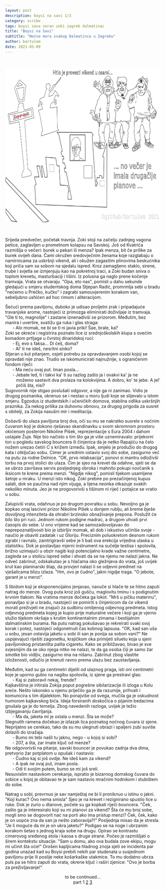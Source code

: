 ```yaml
---
layout: post
description: boysi na savi 1/3
category: scribe
tags: boysi sava zoran zoki zagreb dalmatinac
title: "Boysi na Savi"
subtitle: "Noćna mora svakog Dalmatinca u Zagrebu"
author: bartulem
date: 2021-05-09
---
```

<br/>
<p class="text-center">
  <img class="img-custom" alt="pe1" src="/img/boysi-na-savi.png" height="500" width="700"/>
</p>
<br/>

Srijeda predvečer, početak travnja. Zoki stoji na začelju zadnjeg vagona petice, zaglavljen u prometnom kolapsu na Savskoj. Još od Kvatrića razmišlja o večeri: burek u pekari ili menza? Ipak menza, bit če prilike za burek ovijeh dana. Čami okružen sredovječnim ženama koje razglabaju o namirnicama za uskršnji vikend, ali i okužen zagasitim plinovima beskućnika koji priča sam sa sobom na sjedalu ispred. Kroz zamagljeno staklo, sirene, trube i svjetla se izmjenjuju kao na pokretnoj traci, a Zoki budan sniva o toplom krevetu, masturbaciji i tišini. Iz polusna ga naglo prene kočenje tramvaja. Vrata se otvaraju. "Opa, eto nas", pomisli u dahu sekunde gledajući u smjeru studentskog doma Stjepan Radić, promrmlja sebi u bradu "nećemo u Prečko, kučko" i zagrabi samouvjerenim korakom van, sebeljubno ushićen ad hoc rimom i aliteracijom. 

Šećući prema paviljonu, duboko je udisao proljetni zrak i pripadajuće travanjske arome, nastojeći iz primozga eliminirati doživljaje iz tramvaja. "Gle ti to, magnolije" i zastane iznenadivši se prizorom. Međutim, bez manira i uvertire, sustižu ga ruka i glas straga: <br/>
&nbsp;&nbsp;&nbsp;&nbsp;&nbsp;&nbsp;- Alo momak, ne bi se ti ni javia priki! Šae, brale, ka? <br/>
Zoki se okreće i registrira poznato lice iz srednjoškolskih klupa s ovećim komadom prtljage u čvrstoj dinaridskoj ruci: <br/>
&nbsp;&nbsp;&nbsp;&nbsp;&nbsp;&nbsp;- Ej, evo s faksa... Di ćeš, doma? <br/>
&nbsp;&nbsp;&nbsp;&nbsp;&nbsp;&nbsp;- Al' ti ne ideš, nesritni sinko? <br/>
Stjeran u kut pitanjem, osjeti potrebu za opravdavanjem osobi kojoj se opravdati nije znao. Trudio se iskomunicirati najnužnije, s ograničenim fondom riječi:<br/>
&nbsp;&nbsp;&nbsp;&nbsp;&nbsp;&nbsp;- Ma neću ovaj put. Iman posla... <br/>
&nbsp;&nbsp;&nbsp;&nbsp;&nbsp;&nbsp;- Jebate led, ti i takvi ka' ti su razlog zašto ja i ovakvi ka' ja ne <br/>
&nbsp;&nbsp;&nbsp;&nbsp;&nbsp;&nbsp;&nbsp;&nbsp;&nbsp;možemo sastavit dva prolaza na kolokvijima. A dobro, ko' te jebe. A jel'<br/>
&nbsp;&nbsp;&nbsp;&nbsp;&nbsp;&nbsp;&nbsp;&nbsp;&nbsp;prčiš šta, nisi? <br/>
Sugovornik nije stigao poslušati odgovor, a nije ga ni zanimao. Vidio je drugog poznanika, okrenuo se i nestao u moru ljudi koje se slijevalo u istom smjeru. Egzodus iz studentskih i učeničkih domova, stabilna odlika uskršnjih praznika. Za nekog prilika za duhovnu obnovu, za drugog prigoda za susret s obitelji, za Zokija nasušni mir i meditacija.

Došavši do ulaza paviljona broj dva, oči su mu se nakratko susrele s noćnim čuvarom koji je dokono rješavao skandinavku u svom skromnom prostoru okićenom posterom Nikoline Pišek, reprezentacije s Eura 2004 i dahom ustajale Žuje. Nije bio načisto s tim što ga je više uznemiravalo: prijekorni ton u pogledu savskog bouncera ili činjenica da je netko Rapajiću na čelo nožem urezao četiri C s križem između. Ipak, smjelo je produžio do drugog kata i otključao sobu. Cimer je urednim ostavio svoj dio sobe, zasigurno već na putu za rodne Delnice. "OK, prvo relaksacija", ponovi si mantru odloživši torbu na prvoj stolici do ulaza. Čim je sjeo na krevet da odahne, sjeti se da se ubrzo završava servis posljednjeg obroka i mahnito pokupi novčanik s iksicom te krene prema menzi. "Nigdje nikog", pomisli tijekom usamljene šetnje u mraku. U menzi isto nikog. Zoki prebire po prezačinjenoj kupus salati, dok se paučina nad njim vijuga, a lijena neonka otkazuje svakih nekoliko minuta. Jeo je ne progovorivši s tišinom ni riječ i potajice se vratio u sobu.

Zalupivši vrata, odahnuo je po drugom povratku u sobu. Nevoljno ga je kopkao onaj lascivni prizor Nikoline Pišek u donjem rublju, ali breme bješe dovoljnog intenziteta da ohrabri brzinsko obnaživanje prepona. Poslužit će bilo što pri ruci. Jednom rukom podigne madrac, a drugom uhvati prvi časopis do sebe. U ono vrijeme kad se samozadovoljavao do neprepoznatljivosti bio je izbirljiv momak, ali dob i iskustvo učiniše svoje - naučio je obaviti zadatak i uz Gloriju. Preciznim poluokretom desnom rukom zgrabi i ravnalo, zaintrigiravši sebe je li baš ova erekcija vrijedna ulaska u statistiku. Dok je postavljao mjerni instrument na sučelje testisa i spolovila, brižno uzimajući u obzir nagib koji potencijalno krade važne centimetre, zagleda se u stolicu ispred sebe i shvati da se na njemu ne nalazi jakna. Ne odveć zabrinut, odskakutao je s hlačama oko gležnjeva do vrata, još uvijek krut kao planinarski štap, da provjeri nalazi li se odjevni predmet na vješalicama blizu izlaza. "Hm, ovo je čudno", jakni nigdje traga. "O jebote, garant je u menzi".

S libidom koji je eksponencijalno jenjavao, navuče si hlače te se hitno zaputi natrag do menze. Ovog puta kroz još gušću, maglovitu tminu i s podignutim krvnim tlakom. Na vratima menze dočeka ga lokot. "Mrš u pičku materinu", ponavljao si je u bradu, nastojeći se pomiriti s činjenicom da će vikend morati preživjeti ne znajući za sudbinu omiljenog odjevnog predmeta. Istog odjevnog predmeta kojeg je kupio prije maturalne večere i koji ga je vjerno služio tijekom okršaja s krutim kontinentalnim zimama i bestijalnim dalmatinskim burama. Na putu natrag pokušavao je rekreirati svaki svoj korak i potez, nastojeći odgonetnuti čas kobnog lapsusa. "OK, kad san uša u sobu, jesan ostavija jaketu u sobi ili san je ponija sa sobon vani?" Ne uspijevajući riješiti zagonetku, krajičkom oka primijeti siluetu koja u sjeni paviljonskog pristaništa palila cigaretu. Kako se približavao, bivao je sve svjesnijim da se oko njega nitko ne nalazi, te da ga osoba čiji je samo žar smotke bio vidljiv, zasigurno ima na nišanu. Zabrinut zbog vlastite izloženosti, odlučio je krenuti ravno prema ulazu bez zaustavljanja.

Međutim, kad su ga centimetri dijelili od ulaznog praga, isti oni centimetri koje je uporno gubio na nagibu spolovila, iz sjene ga prestravi glas: <br/>
&nbsp;&nbsp;&nbsp;&nbsp;&nbsp;&nbsp;- Kaj si zaboravil nekaj, frende? <br/>
Kajkavština je iritirala Zokija poput pogrešne sibilarizacije ili izloga u Kolu sreće. Nešto iskonsko u njemu priječilo ga je da razumije, prihvati i komunicira s tim dijalektom. No ponajviše od svega, mučila ga je oskudnost humorom kajkavskog bića. Ideja forsiranih doskočica o pijanim bedacima gnušala ga je do temelja. Zbog navedenih razloga, uvijek je težio izbjegavanju čavrljanja. <br/>
&nbsp;&nbsp;&nbsp;&nbsp;&nbsp;&nbsp;- Ma da, jaketa mi je ostala u menzi. Šta se može? <br/>
Slegnutih ramena dočekao je izlazak lica poznatog noćnog čuvara iz sjene. Neprijatno se cerekao, tako da su mu ulegnuti obrazi i spaljeni zubi suviše dolazili do izražaja. <br/>
&nbsp;&nbsp;&nbsp;&nbsp;&nbsp;&nbsp;- Bumo mi tebi našli tu jaknu, nego - u kojoj si sobi? <br/>
&nbsp;&nbsp;&nbsp;&nbsp;&nbsp;&nbsp;- 207, a šta, zar imate ključ od menze? <br/>
Ne odgovorivši na pitanje, savski bouncer je povukao zadnja dva dima, pretvorio žar potplatom u opušak i nastavio: <br/>
&nbsp;&nbsp;&nbsp;&nbsp;&nbsp;&nbsp;- Čudno kaj si još ovdje. Ne ideš kam za vikend? <br/>
&nbsp;&nbsp;&nbsp;&nbsp;&nbsp;&nbsp;- A ipak ne ovaj put, imam posla. <br/>
&nbsp;&nbsp;&nbsp;&nbsp;&nbsp;&nbsp;- Odi ti svojim putem, bumo se mi još sreli. <br/>
Nesuvislim nastavkom cerekanja, ispratio je bizarnog domskog čuvara do sobice u kojoj je obitavao te je sam nastavio mračnim hodnikom i stubištem do sobe.

Natrag u sobi, prevrnuo je sav namještaj ne bi li proniknuo u istinu o jakni. "Koji kurac? Ovo nema smisla" Sjeo je na krevet i rezignirano spustio lice u ruke. Dok je zurio u dlanove, počele su ga kopkati riječi bouncera. "Ček, zašto ga je interesiralo koji su mi planovi za vikend? Šta će mu broj sobe, mogli smo se dogovorit nać na porti ako ima pristup menzi? Ček, ček, kako je on uopće zna da san ja nešto zaboravija?!" Posljednja misao da je stresla. "Je li moguće da mi je on ukra jaketu?" Podigao se na noge i ubrzanim korakom šetao s jednog kraja sobe na drugu. Opirao se kontrastu cimerovog sređenog stola i kaosa s druge strane. Počeo je razmišljati o širem kontekstu situacije. "Sam u domu, ako ova budala zove ekipu, mogu mi učinit šta oće!" Orošen kapljicama hladnog znoja sjeti se incidenta par godina unazad kad su Boysi prebili nekih par studenata u susjednom paviljonu prije ili poslije neke košarkaške utakmice. To mu dodatno ubrza puls pa se hitro zaputi do vrata, okrene ključ i raširi zjenice: "Ovo je borba za preživljavanje!"

<center>to be continued...</center>
<center>part 1 <a href="https://bartulem.github.io/scribe/2021/05/15/bartulem-boysi-na-savi-2/">2</a> <a href="https://bartulem.github.io/scribe/2021/05/22/bartulem-boysi-na-savi-3/">3</a></center>


